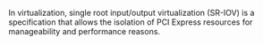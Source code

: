 In virtualization, single root input/output virtualization (SR-IOV) is a specification that allows the isolation of PCI Express resources for manageability and performance reasons.
